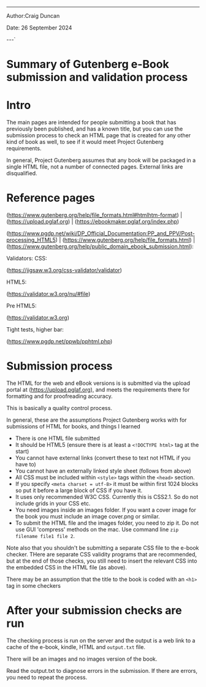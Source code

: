---
Author:Craig Duncan

Date: 26 September 2024

---`

# Summary of Gutenberg e-Book submission and validation process

# Intro

The main pages are intended for people submitting a book that has previously been published, and has a known title, but you can use the submission process to check an HTML page that is created for any other kind of book as well, to see if it would meet Project Gutenberg requirements.

In general, Project Gutenberg assumes that any book will be packaged in a single HTML file, not a number of connected pages.  External links are disqualified.

# Reference pages

(https://www.gutenberg.org/help/file_formats.html#htmlhtm-format) | (https://upload.pglaf.org) | (https://ebookmaker.pglaf.org/index.php)

(https://www.pgdp.net/wiki/DP_Official_Documentation:PP_and_PPV/Post-processing_HTML5) | (https://www.gutenberg.org/help/file_formats.html) |(https://www.gutenberg.org/help/public_domain_ebook_submission.html):


Validators:
CSS:

(https://jigsaw.w3.org/css-validator/validator)

HTML5:

(https://validator.w3.org/nu/#file)

Pre HTML5:

(https://validator.w3.org)

Tight tests, higher bar:

(https://www.pgdp.net/ppwb/pphtml.php)

# Submission process

The HTML for the web and eBook versions is is submitted via the upload portal at (https://upload.pglaf.org), and meets the requirements there for formatting and for proofreading accuracy.

This is basically a quality control process.

In general, these are the assumptions Project Gutenberg works with for submissions of HTML for books, and things I learned

 - There is one HTML file submitted
 - It should be HTML5 (ensure there is at least a `<!DOCTYPE html>` tag at the start)
 - You cannot have external links (convert these to text not HTML if you have to)
 - You cannot have an externally linked style sheet (follows from above)
 - All CSS must be included within `<style>` tags within the `<head>` section.
 - If you specify `<meta charset = utf-8>` it must be within first 1024 blocks so put it before a large block of CSS if you have it.  
 - It uses only recommended W3C CSS.  Currently this is CSS2.1.  So do not include grids in your CSS etc.
 - You need images inside an images folder.  If you want a cover image for the book you must include an image cover.png or similar.
 - To submit the HTML file and the images folder, you need to zip it.  Do not use GUI 'compress' methods on the mac.  Use command line `zip filename file1 file 2`.

Note also that you shouldn't be submitting a separate CSS file to the e-book checker.  THere are separate CSS validity programs that are recommended, but at the end of those checks, you still need to insert the relevant CSS into the embedded CSS in the HTML file (as above).

There may be an assumption that the title to the book is coded with an `<h1>` tag in some checkers

# After your submission checks are run

The checking process is run on the server and the output is a web link to a cache of the e-book, kindle, HTML and `output.txt` file.

There will be an images and no images version of the book.

Read the output.txt to diagnose errors in the submission.  If there are errors, you need to repeat the process.

